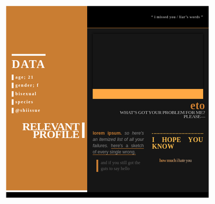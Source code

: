 <style>
@import url('https://fonts.googleapis.com/css?family=Montserrat:100,100i,200,200i,300,300i,400,400i,500,500i,600,600i,700,700i,800,800i,900,900i&display=swap');
#aewanted1{ --unaspected: #464391;
 --aecolor: #c97d32;
 font-size: 12px;
 font-family: acumin-pro, sans-serif;
 line-height: 18px;
 color: #777;margin:auto;width:550px;box-sizing:border-box;display:grid;grid-template:auto / 220px 1fr;border-bottom:15px solid #000;::-webkit-scrollbar { width: 7px;height: 7px; }
::-webkit-scrollbar-track { background: var(--cyan);border: 3px solid #121212; }
::-webkit-scrollbar-thumb { background: var(--red); border: 3px solid #333333;}}
#aewanted1 ::-webkit-scrollbar-thumb{background:var(--aecolor,var(--undefined));}
#aewanted1 ::-webkit-scrollbar-track{background:#1a1a1a;}
.aewanted1-covimg {width:220px;height:500px;background:url('https://via.placeholder.com/220x500.png');position:relative;z-index:0;display:grid;align-items:center;}
.aewanted1-covimg:before{content:'';position:absolute;top:0px;left:0px;width:100%;height:100%;background:var(--aecolor,var(--undefined));mix-blend-mode:color;z-index:-1;}
.aewanted1-covimg .aewanted1-linkpg{color:#fff;mix-blend-mode:color-dodge;line-height:100%;padding:15px;}
.aewanted1-linkh{font:700 31.25px/100% spartan;letter-spacing:2px;display:inline-block;padding:7.5px 0px 0px;text-transform:uppercase;border-top:5px solid #fff;position:relative;cursor:crosshair;}
.aewanted1-linkh:before{content:'info';position:absolute;bottom:41px;height:0%;overflow:hidden;line-height:35px;transition:0.31s ease;}
.aewanted1-linkh:hover:before{height:70%;transition:0.2s ease;}
.aewanted1-linkpg a{display:block;text-decoration:none;color:#ececec;font:600 12px inconsolata;letter-spacing:2px;margin:7.5px 0px;border-left:5.5px #fff solid;padding-left:5px;cursor:crosshair;transition:0.15s ease;}
.aewanted1-linkpg a:hover{margin-left:5px;transition:0.18s ease;}
a.aewanted1-linkp{display:block;border:none;padding-right:7px;border-right:7px #fff solid;text-transform:uppercase;text-align:right;letter-spacing:-1px;font-size:30px;font-weight:800;line-height:71%;margin-right:-7.5px;margin-top:25px;font-family:montserrat;}
a.aewanted1-linkp:hover{margin-right:1.5px;}
.aewanted1-right{background:#161616;display:grid;grid-template:min-content min-content auto / auto;}
.aewanted1-top{background:#000;border-bottom:0.5px solid var(--aecolor,var(--undefined));padding:15px;color:#aaa;font:600 9.5px montserrat;letter-spacing:0.7px;text-align:right;}
.aewanted-middle{margin:15px;background:url('https://via.placeholder.com/300x150.png');width:calc(100% - 30px);height:150px;box-shadow:0px 0px 5px #000;position:relative;}
.aewanted-middle:before{position:absolute;top:0px;content:'';width:100%;height:100%;left:0px;background:#fff;mix-blend-mode:color;}
.aewanted-middle:after{content:'';display:block;position:absolute;bottom:-27px;left:0px;width:100%;height:27px;background:var(--aecolor,var(--undefined));filter:brightness(1.35);}
.aewanted1-bottom{align-self:center;display:grid;grid-template:min-content 1fr / auto;padding:20px 10px;max-height:238px;align-self:end;}
.aewanted1-name{justify-self:right;align-self:end;text-align:right;text-shadow:0px 0px 3px #000;max-width:90%;color:var(--aecolor,var(--undefined));display:inline-block;}
.aewanted1-name h1{font:600 31.25px/65% Spartan;margin:0px;position:relative;}
.aewanted1-name span{display:inline-block;font:800 13px/85% montserrat;margin-top:3px;text-transform:uppercase;letter-spacing:-0.75px;color:#999;}
.aewanted1-deets{overflow-x:auto;overflow-y:hidden;color:#8a8a8a;height:180px;padding:20px 0px 15px;box-sizing:border-box;line-height:140%;column-count:2;column-fill: auto;}
.aewanted1-deets>section{padding:0px 5px;text-align:justify;}
.aewanted1-deets b{color:var(--aecolor,var(--undefined))!important}
.aewanted1-deets u{text-decoration:none;border-bottom:1px solid var(--aecolor,var(--undefined));}
.aewanted1-deets blockquote{font-family: Inconsolata;margin:10px 10px; border-left:5px solid var(--aecolor,var(--undefined));padding-left:7px;}
.aewanted1-deets h1{font:800 18px/100% Spartan;text-transform:uppercase;letter-spacing:0.3px;color:var(--aecolor,var(--undefined));filter:brightness(1.5);display:inline-block;margin: 20px 0px 5px;border-top:2px dotted;padding-top:7px;}
.aewanted1-deets h2{border-radius:3px;background:linear-gradient(70deg,var(--aecolor,var(--undefined)),#888);color:var(--aecolor,var(--undefined));margin:0px;font:800 11.5px montserrat;text-transform:lowercase;letter-spacing:-0.75px;-webkit-background-clip: text;-webkit-text-fill-color: transparent;padding:20px 20px 5px;display:block;line-height:70%;}
</style>

  
  
  
  

</head>

<body translate="no" >
  <link href="https://fonts.googleapis.com/css?family=Spartan:600,800|Inconsolata&display=swap" rel="stylesheet">
<link href="https://codepen.io/breezescodes/pen/poJwegd.css" rel="stylesheet">

<div id="aewanted1">

<div style="background:url('https://i.imgur.com/IXWVT0b.png') center center / cover" class="aewanted1-covimg">

<div class="aewanted1-linkpg">
<div class="aewanted1-linkh">data</div>

<a>age; 21</a>
<a>gender; f</a>
<a>bisexual</a>
<a>species</a>
<a>@shiissue</a>

<a class="aewanted1-linkp" title="name" href="/">relevant profile</a>

</div></div><div class="aewanted1-right"><div class="aewanted1-top">

“ i missed you / liar’s words ”

</div>

<div style="background:url('https://i.imgur.com/zqqqc61.png') center center / cover;" class="aewanted-middle"></div>

<div class="aewanted1-bottom"><div class="aewanted1-name">

<h1>eto</h1>
<span>what’s got your problem for me? please—</span>

</div><div class="aewanted1-deets"><section>

<b>lorem ipsum.</b>
<i>so here's an itemized list of all your failures.</i>
<u>here's a sketch of every single wrong.</u>
<blockquote>and if you still got the guts to say hello</blockquote>
<h1>i hope you know</h1>
<h2>how much i hate you</h2>
<p>but you knew that already. was just baiting me ( taunter, and all that cruelty of yours that always got me ).</p>

</section></div></div></div></div>
  
  
  
  

</body>

</html>
